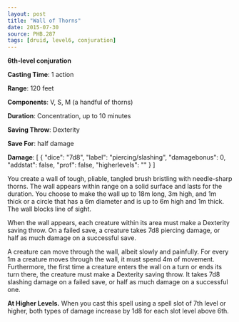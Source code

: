 ```yaml
---
layout: post
title: "Wall of Thorns"
date: 2015-07-30
source: PHB.287
tags: [druid, level6, conjuration]
---
```


**6th-level conjuration**

**Casting Time**: 1 action

**Range**: 120 feet

**Components**: V, S, M (a handful of thorns)

**Duration**: Concentration, up to 10 minutes

**Saving Throw**: Dexterity

**Save For**: half damage

**Damage**: [ { "dice": "7d8", "label": "piercing/slashing", "damagebonus": 0, "addstat": false, "prof": false, "higherlevels": "" } ]

You create a wall of tough, pliable, tangled brush bristling with needle-sharp thorns. The wall appears within range on a solid surface and lasts for the duration. You choose to make the wall up to 18m long, 3m high, and 1m thick or a circle that has a 6m diameter and is up to 6m high and 1m thick. The wall blocks line of sight.

When the wall appears, each creature within its area must make a Dexterity saving throw. On a failed save, a creature takes 7d8 piercing damage, or half as much damage on a successful save.

A creature can move through the wall, albeit slowly and painfully. For every 1m a creature moves through the wall, it must spend 4m of movement. Furthermore, the first time a creature enters the wall on a turn or ends its turn there, the creature must make a Dexterity saving throw. It takes 7d8 slashing damage on a failed save, or half as much damage on a successful one.

**At Higher Levels.** When you cast this spell using a spell slot of 7th level or higher, both types of damage increase by 1d8 for each slot level above 6th.
